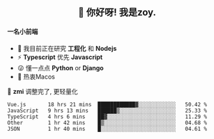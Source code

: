 <h2 align="center">👋 你好呀! 我是zoy.</h2>

#### 一名小前端

- 🌱 我目前正在研究 **工程化** 和 **Nodejs**
- ⚡ **Typescript** 优先 **Javascript**
- 😜 懂一点点 **Python** or **Django**
- 🚀 热衷Macos

🌟 **zmi** 调整完了, 更轻量化




<!--
**l-zoy/l-zoy** is a ✨ _special_ ✨ repository because its `README.md` (this file) appears on your GitHub profile.

Here are some ideas to get you started:

- 🔭 I’m currently working on ...
- 🌱 I’m currently learning ...
- 👯 I’m looking to collaborate on ...
- 🤔 I’m looking for help with ...
- 💬 Ask me about ...
- 📫 How to reach me: ...
- 😄 Pronouns: ...
- ⚡ Fun fact: ...
-->

<!--START_SECTION:waka-->
```text
Vue.js       18 hrs 21 mins  ████████████▓░░░░░░░░░░░░   50.42 % 
JavaScript   9 hrs 13 mins   ██████▒░░░░░░░░░░░░░░░░░░   25.33 % 
TypeScript   4 hrs 6 mins    ██▓░░░░░░░░░░░░░░░░░░░░░░   11.29 % 
Other        1 hr 42 mins    █▒░░░░░░░░░░░░░░░░░░░░░░░   04.68 % 
JSON         1 hr 40 mins    █░░░░░░░░░░░░░░░░░░░░░░░░   04.61 % 
```
<!--END_SECTION:waka-->
